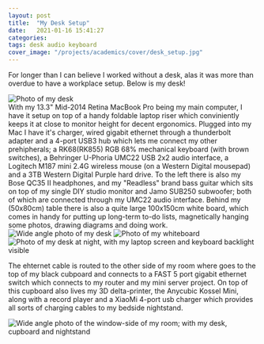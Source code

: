 ```yaml
---
layout: post
title:  "My Desk Setup"
date:   2021-01-16 15:41:27
categories: 
tags: desk audio keyboard
cover_image: "/projects/academics/cover/desk_setup.jpg"
---
```


For longer than I can believe I worked without a desk, alas it was more than overdue to have a workplace setup. Below is my desk! 
<div class="multi-img-modal">
    <img alt="Photo of my desk" class="lazy" data-src="/projects/academics/img/IMG_20210116_154127.jpg" />
</div>
With my 13.3" Mid-2014 Retina MacBook Pro being my main computer, I have it setup on top of a handy foldable laptop riser which conviniently keeps it at close to monitor height for decent ergonomics. Plugged into my Mac I have it's charger, wired gigabit ethernet through a thunderbolt adapter and a 4-port USB3 hub which lets me connect my other prehipherals; a RK68(RK855) RGB 68% mechanical keyboard (with brown switches), a Behringer U-Phoria UMC22 USB 2x2 audio interface, a Logitech M187 mini 2.4G wireless mouse (on a Western Digital mousepad) and a 3TB Western Digital Purple hard drive. To the left there is also my Bose QC35 II headphones, and my "Readless" brand bass guitar which sits on top of my single DIY studio monitor and Jamo SUB250 subwoofer; both of which are connected through my UMC22 audio interface. Behind my (50x80cm) table there is also a quite large 100x150cm white board, which comes in handy for putting up long-term to-do lists, magnetically hanging some photos, drawing diagrams and doing work.
<div class="multi-img-modal">
    <img alt="Wide angle photo of my desk" class="lazy" data-src="/projects/academics/img/IMG_20210118_031334.jpg" />
    <img alt="Photo of my whiteboard" class="lazy" data-src="/projects/academics/img/IMG_20200923_201144.jpg" />
    <img alt="Photo of my desk at night, with my laptop screen and keyboard backlight visible" class="lazy" data-src="/projects/academics/img/IMG_20210116_180450.jpg" />
</div>

The ehternet cable is routed to the other side of my room where goes to the top of my black cubpoard and connects to a FAST 5 port gigabit ethernet switch which connects to my router and my mini server project. On top of this cupboard also lives my 3D delta-printer, the Anycubic Kossel Mini, along with a record player and a XiaoMi 4-port usb charger which provides all sorts of charging cables to my bedside nightstand.
<div class="multi-img-modal">
    <img alt="Wide angle photo of the window-side of my room; with my desk, cupboard and nightstand" class="lazy" data-src="/projects/academics/img/1616228806143.jpg" />
</div>